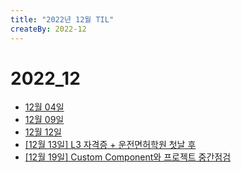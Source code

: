 ```yaml
---
title: "2022년 12월 TIL"
createBy: 2022-12
---
```


# 2022_12
 - [12월 04일](/sdhs/2212/221204.md)
 - [12월 09일](/sdhs/2212/221209.md)
 - [12월 12일](/sdhs/2212/221212.md)
 - [[12월 13일] L3 자격증 + 운전면허학원 첫날 후](/sdhs/2212/221213.md)
 - [[12월 19일] Custom Component와 프로젝트 중간점검](/sdhs/2212/221219.md)